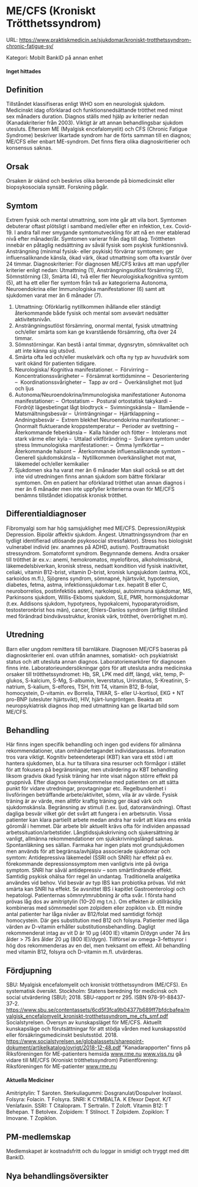 # ME/CFS (Kroniskt Trötthetssyndrom)

URL: https://www.praktiskmedicin.se/sjukdomar/kroniskt-trotthetssyndrom-chronic-fatigue-sy/



Kategori: Mobilt BankID på annan enhet

#### Inget hittades

## Definition

Tillståndet klassifiseras enligt WHO som en neurologisk sjukdom. Medicinskt idag oförklarad och funktionsnedsättande trötthet med minst sex månaders duration. Diagnos ställs med hjälp av kriterier nedan (Kanadakriterier från 2003). Viktigt är att annan behandlingsbar sjukdom utesluts. Eftersom ME (Myalgisk encefalomyelit) och CFS (Chronic Fatigue Syndrome) beskriver likartade syndrom har de förts samman till en diagnos; ME/CFS eller enbart ME-syndrom. Det finns flera olika diagnoskritierier och konsensus saknas.

## Orsak

Orsaken är okänd och beskrivs olika beroende på biomedicinskt eller biopsykosociala synsätt. Forskning pågår.

## Symtom

Extrem fysisk och mental utmattning, som inte går att vila bort. Symtomen debuterar oftast plötsligt i samband med/eller efter en infektion, t.ex. Covid-19. I andra fall mer smygande symtomutveckling för att nå en mer etablerad nivå efter månader/år. Symtomen varierar från dag till dag. Tröttheten innebär en påtaglig nedsättning av såväl fysisk som psykisk funktionsnivå. Ansträngning (minimal fysisk- eller psykisk) förvärrar symtomen; ger influensaliknande känsla, ökad värk, ökad utmattning som ofta kvarstår över 24 timmar.
Diagnoskriterier:
För diagnosen ME/CFS krävs att man uppfyller kriterier enligt nedan:
Utmattning (1), Ansträngningsutlöst försämring (2), Sömnstörning (3), Smärta (4), två eller fler Neurologiska/kognitiva symtom (5), att ha ett eller fler symtom från två av kategorierna Autonoma, Neuroendokrina eller Immunologiska manifestationer (6) samt att sjukdomen varat mer än 6 månader (7).
1. Utmattning: Oförklarlig nytillkommen ihållande eller ständigt återkommande både fysisk och mental som avsevärt nedsätter aktivitetsnivån.
2. Ansträngningsutlöst försämring, onormal mental, fysisk utmattning och/eller smärta som kan ge kvarstående försämring, ofta över 24 timmar.
3. Sömnstörningar. Kan bestå i antal timmar, dygnsrytm, sömnkvalitet och att inte känna sig utsövd.
4. Smärta ofta led och/eller muskelvärk och ofta ny typ av huvudvärk som varit okänd för patienten tidigare.
5. Neurologiska/ Kognitiva manifestationer.
–  Förvirring
–  Koncentrationssvårigheter
–  Försämrat korttidsminne
–  Desorientering
–  Koordinationssvårigheter
–  Tapp av ord
–  Överkänslighet mot ljud och ljus
6. Autonoma/Neuroendokrina/Immunologiska manifestationer
Autonoma manifestationer:
–  Ortostatism
–  Postural ortostatisk takykardi
–  Fördröjt lägesbetingat lågt blodtryck
–  Svimningskänsla
–  Illamående
–  Matsmältningsbesvär
–  Urinträngningar
–  Hjärtklappning
–  Andningsbesvär
–  Extrem blekhet
Neuroendokrina manifestationer:
–  Onormalt fluktuerande kroppstemperatur
–  Perioder av svettning
–  Återkommande feberkänsla
–  Kalla händer och fötter
–  Intolerans mot stark värme eller kyla
–  Uttalad viktförändring
–  Svårare symtom under stress
Immunologiska manifestationer:
–  Ömma lymfkörtlar
–  Återkommande halsont
–  Återkommande influensaliknande symtom
–  Generell sjukdomskänsla
–  Nytillkommen överkänslighet mot mat, läkemedel och/eller kemikalier
7. Sjukdomen ska ha varat mer än 6 månader
Man skall också se att det inte vid utredningen finns annan sjukdom som bättre förklarar symtomen.
Om en patient har oförklarad trötthet utan annan diagnos i mer än 6 månader men inte uppfyller kriterierna ovan för ME/CFS benämns tillståndet idiopatisk kronisk trötthet.

## Differentialdiagnoser

Fibromyalgi som har hög samsjuklighet med ME/CFS. Depression/Atypisk Depression. Bipolär affektiv sjukdom. Ångest. Utmattningssyndrom (har en tydligt identifierad utlösande psykosocial stressfaktor). Stress hos biologiskt vulnerabel individ (ev. anamnes på ADHD, autism). Posttraumatiskt stressyndrom. Somatoformt syndrom. Begynnande demens.
Andra orsaker till trötthet är ex.v.: anemi, hemokromatos, myelofibros, alkoholmissbruk, läkemedelsbiverkan, kronisk stress, nedsatt kondition vid fysisk inaktivitet, celiaki, vitamin B12-brist, vitamin D-brist, kronisk lungsjukdom (astma, KOL, sarkoidos m.fl.), Sjögrens syndrom, sömnapné, hjärtsvikt, hypotension, diabetes, fetma, astma, infektionssjukdomar t.ex. hepatit B eller C, neuroborrelios, postinfektiös asteni, narkolepsi, autoimmuna sjukdomar, MS, Parkinsons sjukdom, Willis-Ekboms sjukdom, SLE, PMR, hormonsjukdomar (t.ex. Addisons sjukdom, hypotyreos, hypokalcemi, hypoparatyroidism, testosteronbrist hos män), cancer, Ehlers-Danlos syndrom (ärftligt tillstånd med förändrad bindvävsstruktur, kronisk värk, trötthet, överrörlighet m.m).

## Utredning

Barn eller ungdom remittera till barnläkare. Diagnosen ME/CFS baseras på diagnoskriterier enl. ovan utifrån anamnes, somatiskt- och psykiatriskt status och att utesluta annan diagnos. Laboratoriemarkörer för diagnosen finns inte. Laboratorieundersökningar görs för att utesluta andra medicinska orsaker till trötthetssyndromet: Hb, SR, LPK med diff, längd, vikt, temp, P-glukos, S-kalcium, S-Mg, S-albumin, leverstatus, Urinstatus, S-Kreatinin, S-natrium, S-kalium, S-elfores, TSH, fritt T4, vitamin B12, B-folat, homocystein, D-vitamin. ev Borrelia, TWAR, S- eller U-kortisol, EKG + NT pro-BNP (utesluter hjärtsvikt), HIV, hjärt-lungröntgen. Beakta att neuropsykiatrisk diagnos ihop med utmattning kan ge likartad bild som ME/CFS.

## Behandling

Här finns ingen specifik behandling och ingen god evidens för allmänna rekommendationer, utan omhändertagandet individanpassas. Information tros vara viktigt. Kognitiv beteendeterapi (KBT) kan vara ett stöd i att hantera sjukdomen, bl.a. hur ta tillvara sina resurser och förmågor i stället för att fokusera på begränsningar, men utvärdering av KBT behandling liksom gradvis ökad fysisk träning har inte visat någon större effekt på gruppnivå. Efter diagnos överenskommelse med patienten om att sätta punkt för vidare utredningar, provtagningar etc. Regelbundenhet i livsföringen beträffande arbete/aktivitet, sömn, vila är av värde. Fysisk träning är av värde, men alltför kraftig träning ger ökad värk och sjukdomskänsla. Begränsning av stimuli (t.ex. ljud, datoranvändning). Oftast dagliga besvär vilket gör det svårt att fungera i en arbetsrutin. Vissa patienter kan klara partiellt arbete medan andra har svårt att klara ens enkla göromål i hemmet. Där arbete blir aktuellt krävs ofta för individen anpassad arbetssituation/arbetstider. Långtidssjukskrivning och sjukersättning är vanligt, allmänna rekommendationer om sjukskrivningslängd saknas. Spontanläkning ses sällan.
Farmaka har ingen plats mot grundsjukdomen men används för att begränsa/avhjälpa associerade sjukdomar och symtom:
Antidepressiva läkemedel (SSRI och SNRI) har effekt på ev. förekommande depressionssymptom men vanligtvis inte på övriga symptom. SNRI har såväl antidepressiv – som smärtlindrande effekt. Samtidig psykisk ohälsa förr regel än undantag.
Traditionella analgetika användes vid behov.
Vid besvär av typ IBS kan probiotika prövas. Vid mkt smärta kan SNRI ha effekt. Se avsnittet IBS i kapitlet Gastroenterologi och hepatologi.
Patienternas sömnrytmrubbning är ofta svår. I första hand prövas låg dos av amitriptylin (10–20 mg t.n.). Om effekten är otillräcklig kombineras med sömnmedel som zolpidem eller zopiklon v.b.
Ett mindre antal patienter har låga nivåer av B12/folat med samtidigt förhöjt homocystein. Där ges substitution med B12 och folsyra. Patienter med låga värden av D-vitamin erhåller substitutionsbehandling. Dagligt rekommenderat intag av vit D är 10 µg (400 IE) vitamin D/dygn under 74 års ålder > 75 års ålder 20 µg (800 IE)/dygn). Tillförsel av omega-3-fettsyror i hög dos rekommenderas av en del, men tveksamt om effekt. All behandling med vitamin B12, folsyra och D-vitamin m.fl. utvärderas.

## Fördjupning

SBU: Myalgisk encefalomyelit och kroniskt trötthetssyndrom (ME/CFS). En systematisk översikt. Stockholm: Statens beredning för medicinsk och social utvärdering (SBU); 2018. SBU-rapport nr 295. ISBN 978-91-88437-37-2. https://www.sbu.se/contentassets/6cd5f3fca9b04377b689ff7bfdcbafea/myalgisk_encefalomyelit_kroniskt-trotthetssyndrom_me_cfs_smf.pdf
Socialstyrelsen. Översyn av kunskapsläget för ME/CFS. Aktuellt kunskapsläge och förutsättningar för att stödja vården med kunskapsstöd eller försäkringsmedicinskt beslutsstöd. 2018. https://www.socialstyrelsen.se/globalassets/sharepoint-dokument/artikelkatalog/ovrigt/2018-12-48.pdf
”Kanadarapporten” finns på Riksföreningen för ME-patienters hemsida www.rme.nu
www.viss.nu gå vidare till ME/CFS (Kroniskt trötthetssyndrom)
Patientförening: Riksföreningen för ME-patienter www.rme.nu

#### Aktuella Mediciner

Amitriptylin: T Saroten.
Sterkuliagummi: Dosgranulat/Dospulver Inolaxol.
Folsyra: Folacin. T Folsyra.
SNRI: K CYMBALTA. K Efexor Depot. K/T Venlafaxin.
SSRI: T Citalopram. T Sertralin. T Zoloft.
Vitamin B12: T Behepan. T Betolvex.
Zolpidem: T Stilnoct. T Zolpidem.
Zopiklon: T Imovane. T Zopiklon.

## PM-medlemskap

Medlemskapet är kostnadsfritt och du loggar in smidigt och tryggt med ditt BankID.

## Nya behandlingsöversikter

